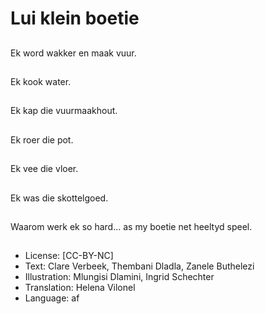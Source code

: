 # Lui klein boetie

##
Ek word wakker en maak vuur.

##
Ek kook water.

##
Ek kap die vuurmaakhout.

##
Ek roer die pot.

##
Ek vee die vloer.

##
Ek was die skottelgoed.

##
Waarom werk ek so hard... as my boetie net heeltyd speel.

##
* License: [CC-BY-NC]
* Text: Clare Verbeek, Thembani Dladla, Zanele Buthelezi
* Illustration: Mlungisi Dlamini, Ingrid Schechter
* Translation: Helena Vilonel
* Language: af
